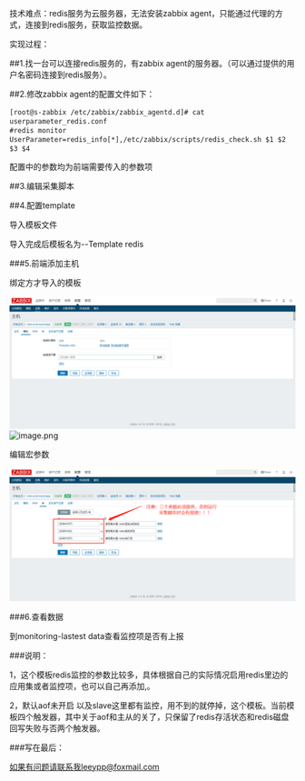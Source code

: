 技术难点：redis服务为云服务器，无法安装zabbix agent，只能通过代理的方式，连接到redis服务，获取监控数据。

实现过程：

##1.找一台可以连接redis服务的，有zabbix agent的服务器。（可以通过提供的用户名密码连接到redis服务）。

##2.修改zabbix agent的配置文件如下：

```
[root@s-zabbix /etc/zabbix/zabbix_agentd.d]# cat userparameter_redis.conf
#redis monitor
UserParameter=redis_info[*],/etc/zabbix/scripts/redis_check.sh $1 $2 $3 $4
```    

配置中的参数均为前端需要传入的参数项

##3.编辑采集脚本

##4.配置template

导入模板文件

导入完成后模板名为--Template redis

###5.前端添加主机

绑定方才导入的模板

![image.png](https://github.com/leeypp/zabbix_templates/blob/master/img/redis_add_template.png)
![image.png](https://upload-images.jianshu.io/upload_images/927710-407241bed915bfc8.png?imageMogr2/auto-orient/strip%7CimageView2/2/w/1240)


编辑宏参数

![](https://github.com/leeypp/zabbix_templates/blob/master/img/redis_edit_template.png)

###6.查看数据

到monitoring-lastest data查看监控项是否有上报

###说明：

1，这个模板redis监控的参数比较多，具体根据自己的实际情况启用redis里边的应用集或者监控项，也可以自己再添加,。

2，默认aof未开启 以及slave这里都有监控，用不到的就停掉，这个模板。当前模板四个触发器，其中关于aof和主从的关了，只保留了redis存活状态和redis磁盘回写失败与否两个触发器。

###写在最后：

如果有问题请联系我leeypp@foxmail.com